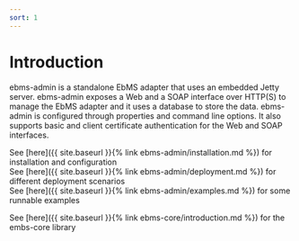 ```yaml
---
sort: 1
---
```


# Introduction

ebms-admin is a standalone EbMS adapter that uses an embedded Jetty server. ebms-admin exposes a Web and a SOAP interface over HTTP(S) to manage the EbMS adapter and it uses a database to store the data. ebms-admin is configured through properties and command line options. It also supports basic and client certificate authentication for the Web and SOAP interfaces.

See [here]({{ site.baseurl }}{% link ebms-admin/installation.md %}) for installation and configuration  
See [here]({{ site.baseurl }}{% link ebms-admin/deployment.md %}) for different deployment scenarios  
See [here]({{ site.baseurl }}{% link ebms-admin/examples.md %}) for some runnable examples

See [here]({{ site.baseurl }}{% link ebms-core/introduction.md %}) for the embs-core library  